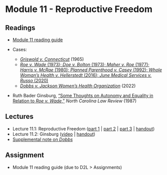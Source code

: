# Module 11 - Reproductive Freedom

## Readings

- [Module 11 reading guide](https://github.com/dingherself/phil-324/raw/main/reading-guides/11-reading-guide.docx)
- Cases:
  - [*Griswold v. Connecticut*](https://arizona.box.com/s/qvrv3hatuy64l4ybavfjfrmttjmduuzu) (1965)
  - [*Roe v. Wade* (1973); *Doe v. Bolton* (1973); *Maher v. Roe* (1977); *Harris v. McRae* (1980); *Planned Parenthood v. Casey* (1992); *Whole Woman’s Health v. Hellerstedt* (2016); *June Medical Services v. Russo* (2020)](https://arizona.box.com/s/ehs6iwzozvsuf9a5ar0sbdkah097jr3z)
  - [*Dobbs v. Jackson Women’s Health Organization*](https://arizona.box.com/s/flwydjxo50f1m1h11xok0p2mulqi6c0f) (2022)

- Ruth Bader Ginsburg, [“Some Thoughts on Autonomy and Equality in Relation to *Roe v. Wade*,”](https://scholarship.law.unc.edu/cgi/viewcontent.cgi?referer=&httpsredir=1&article=2961&context=nclr) *North Carolina Law Review* (1987)

## Lectures

- Lecture 11.1: Reproductive Freedom ([part 1](https://youtu.be/Ew21ZjJ2ing) \| [part 2](https://youtu.be/VZkcdxJF_T8) \| [part 3](https://youtu.be/sBmGp1hmyBY) \| [handout](https://github.com/dingherself/phil-324/blob/main/handouts/11-reproductive-freedom.md))
- Lecture 11.2: Ginsburg ([video](https://youtu.be/2ykEmmiYXpg) \| [handout](https://github.com/dingherself/phil-324/blob/main/handouts/11-ginsburg.md))
- [Supplemental note on *Dobbs*](https://github.com/dingherself/phil-324/blob/main/handouts/11-dobbs.md)

## Assignment

- Module 11 reading guide (due to D2L > Assignments)